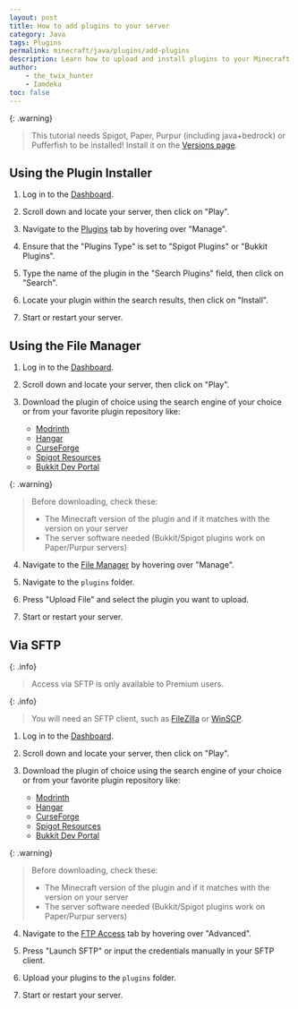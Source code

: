 ```yaml
---
layout: post
title: How to add plugins to your server
category: Java
tags: Plugins
permalink: minecraft/java/plugins/add-plugins
description: Learn how to upload and install plugins to your Minecraft Java server.
author:
    - the_twix_hunter
    - Iamdeka
toc: false
---
```


{: .warning}
> This tutorial needs Spigot, Paper, Purpur (including java+bedrock)  or Pufferfish to be installed!
> Install it on the [Versions page](https://client.falixnodes.net/server/versions).

## Using the Plugin Installer

1. Log in to the [Dashboard](https://client.falixnodes.net/).

2. Scroll down and locate your server, then click on "Play".

3. Navigate to the [Plugins](https://client.falixnodes.net/server/plugins) tab by hovering over "Manage".

4. Ensure that the "Plugins Type" is set to "Spigot Plugins" or "Bukkit Plugins".

5. Type the name of the plugin in the "Search Plugins" field, then click on "Search".

6. Locate your plugin within the search results, then click on "Install".

7. Start or restart your server.

## Using the File Manager

1. Log in to the [Dashboard](https://client.falixnodes.net/).

2. Scroll down and locate your server, then click on "Play".

3. Download the plugin of choice using the search engine of your choice or from your favorite plugin repository like:
    - [Modrinth](https://modrinth.com/plugins)
    - [Hangar](https://hangar.papermc.io)
    - [CurseForge](https://www.curseforge.com/minecraft/search?page=1&class=bukkit-plugins)
    - [Spigot Resources](https://www.spigotmc.org/resources/)
    - [Bukkit Dev Portal](https://dev.bukkit.org/bukkit-plugins)

{: .warning}

> Before downloading, check these:
> - The Minecraft version of the plugin and if it matches with the version on your server
> - The server software needed (Bukkit/Spigot plugins work on Paper/Purpur servers)

4. Navigate to the [File Manager](https://client.falixnodes.net/server/filemanager) by hovering over "Manage".

5. Navigate to the `plugins` folder.

6. Press "Upload File" and select the plugin you want to upload.

7. Start or restart your server.

## Via SFTP

{: .info}

> Access via SFTP is only available to Premium users.

{: .info}

> You will need an SFTP client, such as [FileZilla](https://filezilla-project.org/download.php?type=client) or [WinSCP](https://winscp.net/eng/download.php).

1. Log in to the [Dashboard](https://client.falixnodes.net/).

2. Scroll down and locate your server, then click on "Play".

3. Download the plugin of choice using the search engine of your choice or from your favorite plugin repository like:
    - [Modrinth](https://modrinth.com/plugins)
    - [Hangar](https://hangar.papermc.io)
    - [CurseForge](https://www.curseforge.com/minecraft/search?page=1&class=bukkit-plugins)
    - [Spigot Resources](https://www.spigotmc.org/resources/)
    - [Bukkit Dev Portal](https://dev.bukkit.org/bukkit-plugins)

{: .warning}

> Before downloading, check these:
> - The Minecraft version of the plugin and if it matches with the version on your server
> - The server software needed (Bukkit/Spigot plugins work on Paper/Purpur servers)

4. Navigate to the [FTP Access](https://client.falixnodes.net/server/sftp) tab by hovering over "Advanced".

5. Press "Launch SFTP" or input the credentials manually in your SFTP client.

6. Upload your plugins to the `plugins` folder.

7. Start or restart your server.
